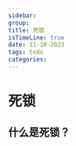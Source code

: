 ```yaml
---
sidebar:
group:
title: 死锁
isTimeLine: true
date: 11-10-2023
tags: todo
categories:
---
```

# 死锁

## 什么是死锁？













